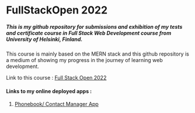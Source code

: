 # FullStackOpen 2022

##### This is my github repository for submissions and exhibition of my tests and certificate course in Full Stack Web Development course from University of Helsinki, Finland.

This course is mainly based on the MERN stack and this github repository is a medium of showing my progress in the journey of learning web development.

Link to this course : [Full Stack Open 2022](https://fullstackopen.com/en/)

#### Links to my online deployed apps : 

1. [Phonebook/ Contact Manager App](https://phonebook-backend-9898.herokuapp.com/)
